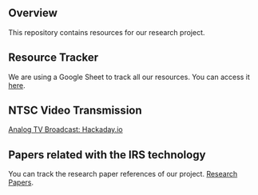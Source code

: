 ## Overview
This repository contains resources for our research project.

## Resource Tracker
We are using a Google Sheet to track all our resources. You can access it [here](https://docs.google.com/spreadsheets/d/1s-1ld8HfH3KKzRbiT5J-Sz-1vabIs-PHhCibd29C6Xw/edit?gid=0#gid=0).

## NTSC Video Transmission
[Analog TV Broadcast: Hackaday.io](https://hackaday.io/project/14904-analog-tv-broadcast-of-the-new-age)

## Papers related with the IRS technology
You can track the research paper references of our project. [Research Papers](https://docs.google.com/spreadsheets/d/1yYXjQHmh1E8JcVTTcENBinDXk5Z5_nUZcm8k9GJ5fS8/edit?pli=1&gid=0#gid=0).
